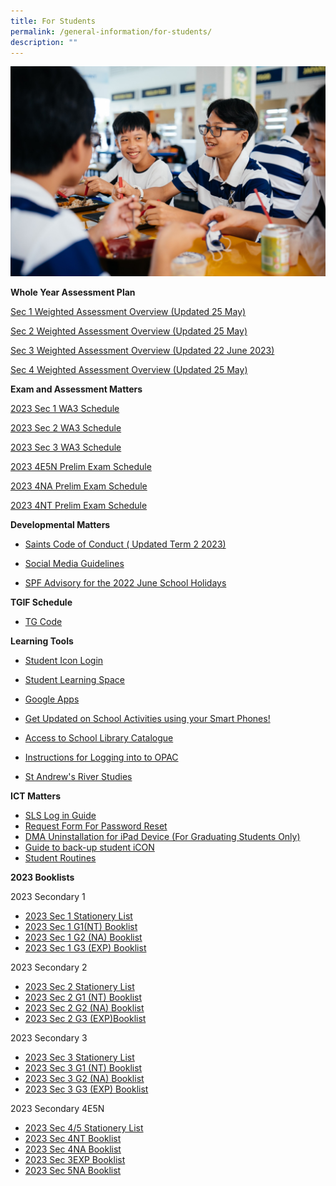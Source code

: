 ```yaml
---
title: For Students
permalink: /general-information/for-students/
description: ""
---
```

![](/images/For%20student/SASS-D1A-3.jpg)

**Whole Year Assessment Plan**

[Sec 1 Weighted Assessment Overview (Updated 25 May)](/files/Parent/Assessment%20Matters/sec%201%20weighted%20assesment%20overview%20(final)%20updated%2025%20may%202023.pdf)

[Sec 2 Weighted Assessment Overview (Updated 25 May)](/files/Parent/Assessment%20Matters/sec%202%20weighted%20assesment%20overview%20_sec%202%20updated%2025%20may%202023.pdf)

[Sec 3 Weighted Assessment Overview (Updated 22 June 2023)](/files/Parent/Assessment%20Matters/sec%203%20weighted%20assesment%20overview%20(final)%20updated%2022%20june%202023.pdf)

[Sec 4 Weighted Assessment Overview (Updated 25 May)](/files/Parent/Assessment%20Matters/sec%204%20weighted%20assesment%20overview%20updated%2025%20may%202023.pdf)

**Exam and Assessment Matters**

[2023 Sec 1 WA3 Schedule](/files/General%20Information/Assessment%20Schedules/2023%20Prelim%20and%20WA3/2023%20wa3%20schedule%20final_sec%201.pdf)

[2023 Sec 2 WA3 Schedule](/files/General%20Information/Assessment%20Schedules/2023%20Prelim%20and%20WA3/2023%20wa3%20schedule%20final_sec%202.pdf)

[2023 Sec 3 WA3 Schedule](/files/General%20Information/Assessment%20Schedules/2023%20Prelim%20and%20WA3/2023%20wa3%20schedule%20final_sec%203.pdf)

[2023 4E5N Prelim Exam Schedule](/files/General%20Information/Assessment%20Schedules/2023%20Prelim%20and%20WA3/2023%204e5n%20prelims.pdf)

[2023 4NA Prelim Exam Schedule](/files/General%20Information/Assessment%20Schedules/2023%20Prelim%20and%20WA3/2023%204na%20prelims%20tt.pdf)

[2023 4NT Prelim Exam Schedule](/files/General%20Information/Assessment%20Schedules/2023%20Prelim%20and%20WA3/2023%204nt%20prelims%20tt.pdf)

**Developmental Matters**  

* [Saints Code of Conduct ( Updated Term 2 2023)](/files/General%20Information/For%20Students/202304_saints%20code%20of%20conduct%20for%202023.pdf)
*   [Social Media Guidelines](/files/Student/Development%20Matter/wcy2me.pdf)

*   [SPF Advisory for the 2022 June School Holidays](/files/Student/Development%20Matter/Joint%20SPF%20CNB%20MOE%20School%20Advisory%20-%20Jun%202022.pdf)

**TGIF Schedule**
* [TG Code](/files/Student/TG%20code/TG%20Code%20for%20Students.pdf)

 
**Learning Tools**  

*   [Student Icon Login](https://workspace.google.com/dashboard) 
*   [Student Learning Space](https://vle.learning.moe.edu.sg/login)
*   [Google Apps](https://www.google.com/a/sass.sg)
*   [Get Updated on School Activities using your Smart Phones!](http://go.gov.sg/hsej44)  
    
*   [Access to School Library Catalogue](https://schoolibrary.moe.edu.sg/standrewssec/cgi-bin/spydus.exe/MSGTRN/WPAC/HOME)
*   [Instructions for Logging into to OPAC](http://go.gov.sg/ieumpu)
*   [St Andrew's River Studies](https://sites.google.com/site/standrewsriverstudies/home)


**ICT Matters**

*   [SLS Log in Guide](https://go.gov.sg/dxh48w)
*   [Request Form For Password Reset](https://forms.gle/KW6nnKxe1qJtuvTt7) 
*    [DMA Uninstallation for iPad Device (For Graduating Students Only)](/files/Student/ICT%20matter/For%20Students%20Instructions%20for%20DMA%20Uninstallation%20iPad%20Device.pdf)
*    [Guide to back-up student iCON](/files/Student/ICT%20matter/Guide%20to%20back-up%20Google%20iCON.pdf)
*    [Student Routines](/files/Student/ICT%20matter/student%20routines.pdf)










**2023 Booklists**

2023 Secondary 1

* [2023 Sec 1 Stationery List ](/files/Student/Book%20list/Sec1/1STA.pdf)
* [2023 Sec 1 G1(NT) Booklist](/files/Student/Book%20list/Sec1/1G1.pdf)
* [2023 Sec 1 G2 (NA) Booklist ](/files/Student/Book%20list/Sec1/1G2.pdf)
* [2023 Sec 1 G3 (EXP) Booklist](/files/Student/Book%20list/Sec1/1G3.pdf)

2023 Secondary 2

*  [2023 Sec 2 Stationery List](/files/Student/Book%20list/Sec2/2STA.pdf)
*  [2023 Sec 2 G1 (NT) Booklist](/files/Student/Book%20list/Sec2/2G1.pdf)
*  [2023 Sec 2 G2 (NA) Booklist](/files/Student/Book%20list/Sec2/2G2.pdf)
*  [2023 Sec 2 G3 (EXP)Booklist ](/files/Student/Book%20list/Sec2/2G3.pdf)

  

2023 Secondary 3

* [2023 Sec 3 Stationery List](/files/Student/Book%20list/Sec3/3STA.pdf)
* [2023 Sec 3 G1 (NT) Booklist ](/files/Student/Book%20list/Sec3/3G1.pdf)
* [2023 Sec 3 G2 (NA) Booklist ](/files/Student/Book%20list/Sec3/3G2.pdf)
* [2023 Sec 3 G3 (EXP) Booklist ](/files/Student/Book%20list/Sec3/3G3.pdf)
  

2023 Secondary 4E5N

*  [2023 Sec 4/5 Stationery List](/files/Student/Book%20list/Sec4/45STA.pdf)
*  [2023 Sec 4NT Booklist ](/files/Student/Book%20list/Sec4/4G1.pdf)
*  [2023 Sec 4NA Booklist ](/files/Student/Book%20list/Sec4/4G2.pdf)
*  [2023 Sec 3EXP Booklist ](/files/Student/Book%20list/Sec4/4G3.pdf)
*  [2023 Sec 5NA Booklist ](/files/Student/Book%20list/Sec4/5NA.pdf)